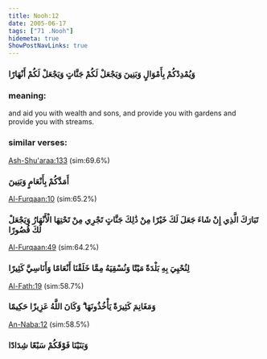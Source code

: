 ```yaml
---
title: Nooh:12
date: 2005-06-17
tags: ["71 .Nooh"]
hidemeta: true 
ShowPostNavLinks: true 
---
```

### وَيُمْدِدْكُمْ بِأَمْوَالٍ وَبَنِينَ وَيَجْعَلْ لَكُمْ جَنَّاتٍ وَيَجْعَلْ لَكُمْ أَنْهَارًا
### meaning: 
and aid you with wealth and sons, and provide you with gardens and provide you with streams.
### similar verses: 

[Ash-Shu'araa:133](/26/133) (sim:69.6%)

### أَمَدَّكُمْ بِأَنْعَامٍ وَبَنِينَ

[Al-Furqaan:10](/25/10) (sim:65.2%)

### تَبَارَكَ الَّذِي إِنْ شَاءَ جَعَلَ لَكَ خَيْرًا مِنْ ذَٰلِكَ جَنَّاتٍ تَجْرِي مِنْ تَحْتِهَا الْأَنْهَارُ وَيَجْعَلْ لَكَ قُصُورًا

[Al-Furqaan:49](/25/49) (sim:64.2%)

### لِنُحْيِيَ بِهِ بَلْدَةً مَيْتًا وَنُسْقِيَهُ مِمَّا خَلَقْنَا أَنْعَامًا وَأَنَاسِيَّ كَثِيرًا

[Al-Fath:19](/48/19) (sim:58.7%)

### وَمَغَانِمَ كَثِيرَةً يَأْخُذُونَهَا ۗ وَكَانَ اللَّهُ عَزِيزًا حَكِيمًا

[An-Naba:12](/78/12) (sim:58.5%)

### وَبَنَيْنَا فَوْقَكُمْ سَبْعًا شِدَادًا
